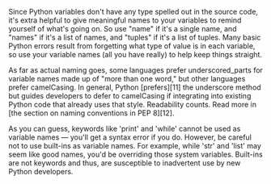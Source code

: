 Since Python variables don't have any type spelled out in the source code, it's extra helpful to give meaningful names to your variables to remind yourself of what's going on. So use "name" if it's a single name, and "names" if it's a list of names, and "tuples" if it's a list of tuples.  Many basic Python errors result from forgetting what type of value is in each variable, so use your variable names (all you have really) to help keep things straight.

As far as actual naming goes, some languages prefer underscored_parts for variable names made up of "more than one word," but other languages prefer camelCasing. In general, Python [prefers][11] the underscore method but guides developers to defer to camelCasing if integrating into existing Python code that already uses that style. Readability counts. Read more in [the section on naming conventions in PEP 8][12].

As you can guess, keywords like 'print' and 'while' cannot be used as variable names — you'll get a syntax error if you do. However, be careful not to use built-ins as variable names. For example, while 'str' and 'list' may seem like good names, you'd be overriding those system variables. Built-ins are not keywords and thus, are susceptible to inadvertent use by new Python developers.

